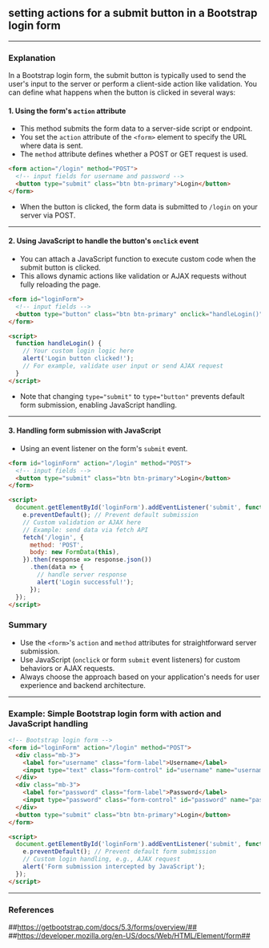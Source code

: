 ## setting actions for a submit button in a Bootstrap login form

---

### **Explanation**

In a Bootstrap login form, the submit button is typically used to send the user's input to the server or perform a client-side action like validation. You can define what happens when the button is clicked in several ways:

#### **1. Using the form's `action` attribute**
- This method submits the form data to a server-side script or endpoint.
- You set the `action` attribute of the `<form>` element to specify the URL where data is sent.
- The `method` attribute defines whether a POST or GET request is used.

```html
<form action="/login" method="POST">
  <!-- input fields for username and password -->
  <button type="submit" class="btn btn-primary">Login</button>
</form>
```
- When the button is clicked, the form data is submitted to `/login` on your server via POST.

---

#### **2. Using JavaScript to handle the button's `onclick` event**
- You can attach a JavaScript function to execute custom code when the submit button is clicked.
- This allows dynamic actions like validation or AJAX requests without fully reloading the page.

```html
<form id="loginForm">
  <!-- input fields -->
  <button type="button" class="btn btn-primary" onclick="handleLogin()">Login</button>
</form>

<script>
  function handleLogin() {
    // Your custom login logic here
    alert('Login button clicked!');
    // For example, validate user input or send AJAX request
  }
</script>
```

- Note that changing `type="submit"` to `type="button"` prevents default form submission, enabling JavaScript handling.

---

#### **3. Handling form submission with JavaScript**
- Using an event listener on the form's `submit` event.

```html
<form id="loginForm" action="/login" method="POST">
  <!-- input fields -->
  <button type="submit" class="btn btn-primary">Login</button>
</form>

<script>
  document.getElementById('loginForm').addEventListener('submit', function(e) {
    e.preventDefault(); // Prevent default submission
    // Custom validation or AJAX here
    // Example: send data via fetch API
    fetch('/login', {
      method: 'POST',
      body: new FormData(this),
    }).then(response => response.json())
      .then(data => {
        // handle server response
        alert('Login successful!');
      });
  });
</script>
```

### **Summary**
- Use the `<form>`'s `action` and `method` attributes for straightforward server submission.
- Use JavaScript (`onclick` or form `submit` event listeners) for custom behaviors or AJAX requests.
- Always choose the approach based on your application's needs for user experience and backend architecture.

---

### **Example: Simple Bootstrap login form with action and JavaScript handling**

```html
<!-- Bootstrap login form -->
<form id="loginForm" action="/login" method="POST">
  <div class="mb-3">
    <label for="username" class="form-label">Username</label>
    <input type="text" class="form-control" id="username" name="username" required>
  </div>
  <div class="mb-3">
    <label for="password" class="form-label">Password</label>
    <input type="password" class="form-control" id="password" name="password" required>
  </div>
  <button type="submit" class="btn btn-primary">Login</button>
</form>

<script>
  document.getElementById('loginForm').addEventListener('submit', function(e) {
    e.preventDefault(); // Prevent default form submission
    // Custom login handling, e.g., AJAX request
    alert('Form submission intercepted by JavaScript');
  });
</script>
```

---

### **References**
##https://getbootstrap.com/docs/5.3/forms/overview/##  
##https://developer.mozilla.org/en-US/docs/Web/HTML/Element/form##